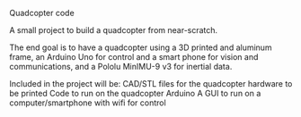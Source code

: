 Quadcopter code

A small project to build a quadcopter from near-scratch.

The end goal is to have a quadcopter using a 3D printed and aluminum frame, an Arduino Uno for control and a smart phone for vision and communications, and a Pololu MinIMU-9 v3 for inertial data.

Included in the project will be:
CAD/STL files for the quadcopter hardware to be printed
Code to run on the quadcopter Arduino
A GUI to run on a computer/smartphone with wifi for control
